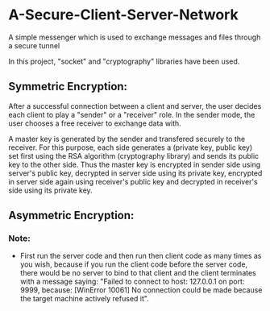 # A-Secure-Client-Server-Network
A simple messenger which is used to exchange messages and files through a secure tunnel

In this project, "socket" and "cryptography" libraries have been used.

## Symmetric Encryption:
After a successful connection between a client and server, the user decides each client to play a "sender" or a "receiver" role. In the sender mode, the user chooses a free receiver to exchange data with.

A master key is generated by the sender and transfered securely to the receiver. For this purpose, each side generates a (private key, public key) set first using the RSA algorithm (cryptography library) and sends its public key to the other side. Thus the master key is encrypted in sender side using server's public key, decrypted in server side using its private key, encrypted in server side again using receiver's public key and decrypted in receiver's side using its private key.  




## Asymmetric Encryption:

### Note:
- First run the server code and then run then client code as many times as you wish, because if you run the client code before the server code, there would be no server to bind to that client and the client terminates with a message saying: "Failed to connect to host: 127.0.0.1 on port: 9999, because: [WinError 10061] No connection could be made because the target machine actively refused it".
